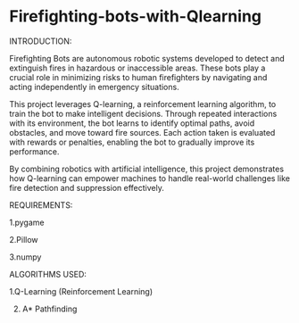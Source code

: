 # Firefighting-bots-with-Qlearning  

INTRODUCTION: 
 
Firefighting Bots are autonomous robotic systems developed to detect and extinguish fires in hazardous or inaccessible areas. These bots play a crucial role in minimizing risks to human firefighters by navigating and acting independently in emergency situations.

This project leverages Q-learning, a reinforcement learning algorithm, to train the bot to make intelligent decisions. Through repeated interactions with its environment, the bot learns to identify optimal paths, avoid obstacles, and move toward fire sources. Each action taken is evaluated with rewards or penalties, enabling the bot to gradually improve its performance.

By combining robotics with artificial intelligence, this project demonstrates how Q-learning can empower machines to handle real-world challenges like fire detection and suppression effectively.

REQUIREMENTS:

1.pygame

2.Pillow

3.numpy

ALGORITHMS USED:

1.Q-Learning (Reinforcement Learning)

2. A* Pathfinding

